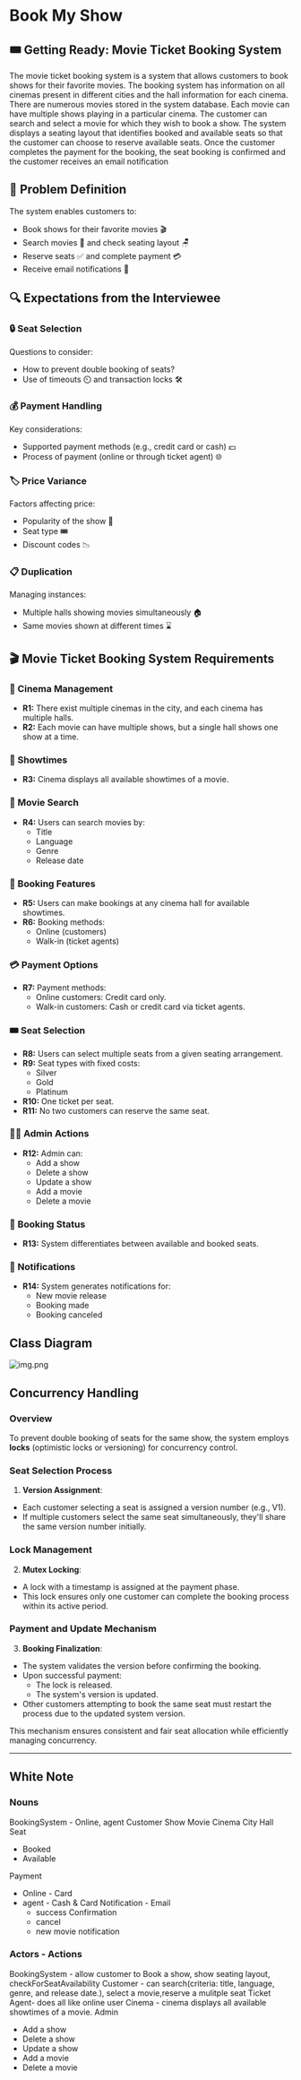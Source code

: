 # Book My Show



## 🎟️ Getting Ready: Movie Ticket Booking System

The movie ticket booking system is a system that allows customers to book shows for their favorite movies. 
The booking system has information on all cinemas present in different cities and the hall information for each cinema. 
There are numerous movies stored in the system database. Each movie can have multiple shows playing in a particular cinema. 
The customer can search and select a movie for which they wish to book a show. 
The system displays a seating layout that identifies booked and available seats so that the customer can choose to reserve available seats. Once the customer completes the payment for the booking, the seat booking is confirmed and the customer receives an email notification

## 📝 Problem Definition
The system enables customers to:
- Book shows for their favorite movies 🎬
- Search movies 🎥 and check seating layout 🪑
- Reserve seats ✅ and complete payment 💳
- Receive email notifications 📧

## 🔍 Expectations from the Interviewee
### 🔒 Seat Selection
Questions to consider:
- How to prevent double booking of seats?
- Use of timeouts ⏲️ and transaction locks 🛠️

### 💰 Payment Handling
Key considerations:
- Supported payment methods (e.g., credit card or cash) 💵
- Process of payment (online or through ticket agent) 🌐

### 🏷️ Price Variance
Factors affecting price:
- Popularity of the show 🌟
- Seat type 🎟️
- Discount codes 📉

### 📋 Duplication
Managing instances:
- Multiple halls showing movies simultaneously 🏠
- Same movies shown at different times ⌛

## 🎬 Movie Ticket Booking System Requirements

### 🏢 Cinema Management
- **R1:** There exist multiple cinemas in the city, and each cinema has multiple halls.
- **R2:** Each movie can have multiple shows, but a single hall shows one show at a time.

### 📜 Showtimes
- **R3:** Cinema displays all available showtimes of a movie.

### 🔎 Movie Search
- **R4:** Users can search movies by:
   - Title
   - Language
   - Genre
   - Release date

### 🧾 Booking Features
- **R5:** Users can make bookings at any cinema hall for available showtimes.
- **R6:** Booking methods:
   - Online (customers)
   - Walk-in (ticket agents)

### 💳 Payment Options
- **R7:** Payment methods:
   - Online customers: Credit card only.
   - Walk-in customers: Cash or credit card via ticket agents.

### 🎟️ Seat Selection
- **R8:** Users can select multiple seats from a given seating arrangement.
- **R9:** Seat types with fixed costs:
   - Silver
   - Gold
   - Platinum
- **R10:** One ticket per seat.
- **R11:** No two customers can reserve the same seat.

### 👩‍💼 Admin Actions
- **R12:** Admin can:
   - Add a show
   - Delete a show
   - Update a show
   - Add a movie
   - Delete a movie

### 🚦 Booking Status
- **R13:** System differentiates between available and booked seats.

### 🔔 Notifications
- **R14:** System generates notifications for:
   - New movie release
   - Booking made
   - Booking canceled

## Class Diagram
![img.png](img.png)


## Concurrency Handling

### Overview
To prevent double booking of seats for the same show, the system employs **locks** (optimistic locks or versioning) for concurrency control.

### Seat Selection Process
1. **Version Assignment**:
  - Each customer selecting a seat is assigned a version number (e.g., V1).
  - If multiple customers select the same seat simultaneously, they'll share the same version number initially.

### Lock Management
2. **Mutex Locking**:
  - A lock with a timestamp is assigned at the payment phase.
  - This lock ensures only one customer can complete the booking process within its active period.

### Payment and Update Mechanism
3. **Booking Finalization**:
  - The system validates the version before confirming the booking.
  - Upon successful payment:
    - The lock is released.
    - The system's version is updated.
  - Other customers attempting to book the same seat must restart the process due to the updated system version.

This mechanism ensures consistent and fair seat allocation while efficiently managing concurrency.

---


## White Note

### Nouns
BookingSystem - Online, agent
Customer
Show
Movie
Cinema
City
Hall
Seat
- Booked
- Available

Payment
- Online - Card
- agent - Cash & Card
  Notification - Email
   - success Confirmation
   - cancel
   - new movie notification
### Actors - Actions

BookingSystem - allow customer to Book a show, show seating layout, checkForSeatAvailability
Customer - can search(criteria: title, language, genre, and release date.), select a movie,reserve a mulitple seat
Ticket Agent- does all like online user
Cinema - cinema displays all available showtimes of a movie.
Admin
- Add a show
- Delete a show
- Update a show
- Add a movie
- Delete a movie
